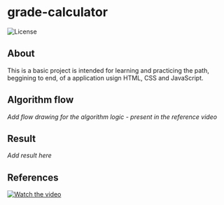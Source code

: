 # grade-calculator

![License](https://img.shields.io/github/license/isabelle-vc/googly?logo=apache&color=lightseagreen)


## About

This is a basic project is intended for learning and practicing the path, beggining to end, of a application usign HTML, CSS and JavaScript.

## Algorithm flow

*Add flow drawing for the algorithm logic - present in the reference video*

## Result

*Add result here*

## References

[![Watch the video](https://img.youtube.com/vi/3uQymob_L_A/hqdefault.jpg)](https://www.youtube.com/watch?v=3uQymob_L_A)
